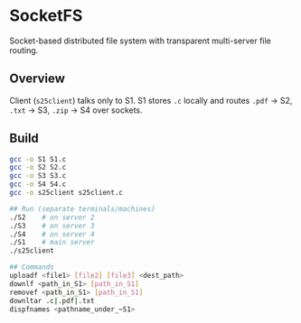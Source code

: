 # SocketFS
Socket-based distributed file system with transparent multi-server file routing.

## Overview
Client (`s25client`) talks only to S1. S1 stores `.c` locally and routes `.pdf` → S2, `.txt` → S3, `.zip` → S4 over sockets.

## Build
```bash
gcc -o S1 S1.c
gcc -o S2 S2.c
gcc -o S3 S3.c
gcc -o S4 S4.c
gcc -o s25client s25client.c

## Run (separate terminals/machines)
./S2    # on server 2
./S3    # on server 3
./S4    # on server 4
./S1    # main server
./s25client

## Commands
uploadf <file1> [file2] [file3] <dest_path>
downlf <path_in_S1> [path_in_S1]
removef <path_in_S1> [path_in_S1]
downltar .c|.pdf|.txt
dispfnames <pathname_under_~S1>
